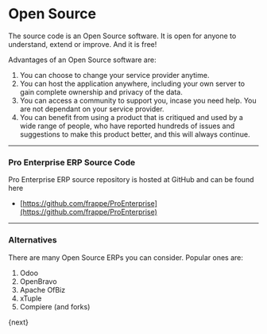 # Open Source

The source code is an Open Source software. It is open for anyone to
understand, extend or improve. And it is free!

Advantages of an Open Source software are:

  1. You can choose to change your service provider anytime.
  2. You can host the application anywhere, including your own server to gain complete ownership and privacy of the data.
  3. You can access a community to support you, incase you need help. You are not dependant on your service provider.
  4. You can benefit from using a product that is critiqued and used by a wide range of people, who have reported hundreds of issues and suggestions to make this product better, and this will always continue.


---

### Pro Enterprise ERP Source Code

Pro Enterprise ERP source repository is hosted at GitHub and can be found here

- [https://github.com/frappe/ProEnterprise](https://github.com/frappe/ProEnterprise)


---

### Alternatives

There are many Open Source ERPs you can consider. Popular ones are:

  1. Odoo
  2. OpenBravo
  3. Apache OfBiz
  4. xTuple
  5. Compiere (and forks)

{next}
